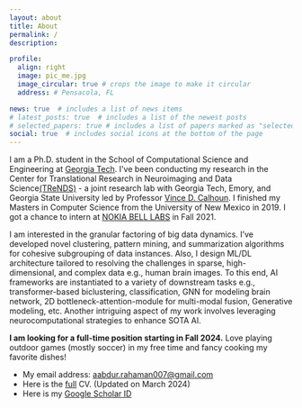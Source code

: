 ```yaml
---
layout: about
title: About
permalink: /
description:

profile:
  align: right
  image: pic_me.jpg
  image_circular: true # crops the image to make it circular
  address: # Pensacola, FL

news: true  # includes a list of news items
# latest_posts: true  # includes a list of the newest posts
# selected_papers: true # includes a list of papers marked as "selected={true}"
social: true  # includes social icons at the bottom of the page
---
```


I am a Ph.D. student in the School of Computational Science and Engineering at [Georgia Tech](https://cse.gatech.edu/). I've been conducting my research in the Center for Translational Research in Neuroimaging and Data Science[(TReNDS)](https://trendscenter.org/) - a joint research lab with Georgia Tech, Emory, and Georgia State University led
by Professor [Vince D. Calhoun](https://scholar.google.com/citations?user=WNOoGKIAAAAJ&hl=en). I finished my Masters in Computer Science from the University of New Mexico in 2019. I got a chance to intern at [NOKIA BELL LABS](https://www.bell-labs.com/) in Fall 2021.    

I am interested in the granular factoring of big data dynamics. I’ve developed novel clustering, pattern mining, and summarization algorithms for cohesive subgrouping of data instances. Also, I design ML/DL architecture tailored to resolving the challenges in sparse, high-dimensional, and complex data e.g., human brain images. To this end, AI frameworks are instantiated to a variety of downstream tasks e.g., transformer-based biclustering, classification, GNN for modeling brain network, 2D bottleneck-attention-module for multi-modal fusion, Generative modeling, etc. Another intriguing aspect of my work involves leveraging neurocomputational strategies to enhance SOTA AI. 

**I am looking for a full-time position starting in Fall 2024.** Love playing outdoor games (mostly soccer) in my free time and fancy cooking my favorite dishes!

* My email address: aabdur.rahaman007@gmail.com
* Here is the [full](CV/CV_MA_Rahaman.pdf) CV. (Updated on March 2024)
* Here is my [Google Scholar ID](https://scholar.google.com/citations?user=fiosWPwAAAAJ&hl=en)

